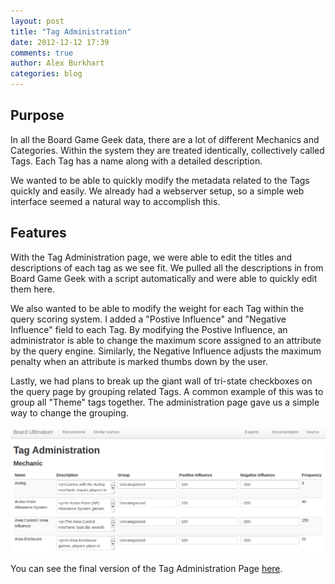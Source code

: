 ```yaml
---
layout: post
title: "Tag Administration"
date: 2012-12-12 17:39
comments: true
author: Alex Burkhart
categories: blog
---
```


## Purpose

In all the Board Game Geek data, there are a lot of different Mechanics and
Categories. Within the system they are treated identically, collectively
called Tags. Each Tag has a name along with a detailed description.

We wanted to be able to quickly modify the metadata related to the Tags quickly
and easily. We already had a webserver setup, so a simple web interface seemed
a natural way to accomplish this.

## Features

With the Tag Administration page, we were able to edit the titles and
descriptions of each tag as we see fit. We pulled all the descriptions in from
Board Game Geek with a script automatically and were able to quickly edit them
here.

We also wanted to be able to modify the weight for each Tag within the query
scoring system. I added a "Postive Influence" and "Negative Influence" field to
each Tag. By modifying the Postive Influence, an administrator is able to
change the maximum score assigned to an attribute by the query engine.
Similarly, the Negative Influence adjusts the maximum penalty when an attribute
is marked thumbs down by the user.

Lastly, we had plans to break up the giant wall of tri-state checkboxes on the
query page by grouping related Tags. A common example of this was to group all
"Theme" tags together. The administration page gave us a simple way to change
the grouping.

![Preview](/images/tag_administration.png)

You can see the final version of the Tag Administration Page 
[here](http://board-ultimatum.herokuapp.com/tags).


